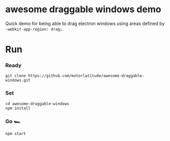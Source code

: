 # awesome draggable windows demo

Quick demo for being able to drag electron windows using areas defined by `-webkit-app-region: drag;`.

# Run

### Ready

```
git clone https://github.com/motorlatitude/awesome-draggable-windows.git
```

### Set

```
cd awesome-draggable-windows
npm install
```

### Go 🏎️

```
npm start
```
